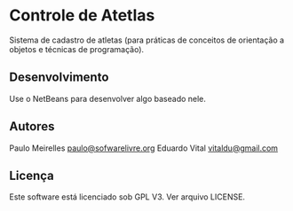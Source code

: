 Controle de Atetlas
===================

Sistema de cadastro de atletas (para práticas de conceitos de orientação a
objetos e técnicas de programação).


Desenvolvimento
---------------

Use o NetBeans para desenvolver algo baseado nele.


Autores
------

Paulo Meirelles <paulo@sofwarelivre.org>
Eduardo Vital <vitaldu@gmail.com>

Licença
-------

Este software está licenciado sob GPL V3. Ver arquivo LICENSE.



